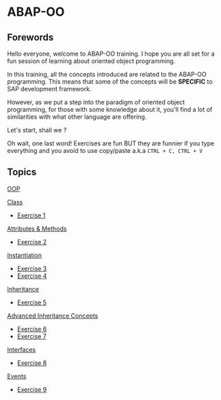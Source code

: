 # ABAP-OO

## Forewords
Hello everyone, welcome to ABAP-OO training. I hope you are all set for a fun session of learning about oriented object programming.

In this training, all the concepts introduced are related to the ABAP-OO programming. This means that some of the concepts will be **SPECIFIC** to SAP development framework.

However, as we put a step into the paradigm of oriented object programming, for those with some knowledge about it, you'll find a lot of similarities with what other language are offering.

Let's start, shall we ?

Oh wait, one last word! Exercises are fun BUT they are funnier if you type everything and you avoid to use copy/paste a.k.a ```CTRL + C, CTRL + V```

## Topics
[OOP](OOP.md)

[Class](class/class.md)
  - [Exercise 1](exercises/ex1.md)

[Attributes & Methods](attributes_methods/attributes_methods.md)
  - [Exercise 2](exercises/ex2.md)
  
[Instantiation](instantiation/instantiation.md)
  - [Exercise 3](exercises/ex3.md)
  - [Exercise 4](exercises/ex4.md)
  
[Inheritance](inheritance/inheritance.md)
  - [Exercise 5](exercises/ex5.md)

[Advanced Inheritance Concepts](inheritance/advanced_inheritance.md)
  - [Exercise 6](exercises/ex6.md)
  - [Exercise 7](exercises/ex7.md)

[Interfaces](interfaces/interfaces.md)
  - [Exercise 8](exercises/ex8.md)
 
[Events](events/events.md)
  - [Exercise 9](exercises/ex9.md)
